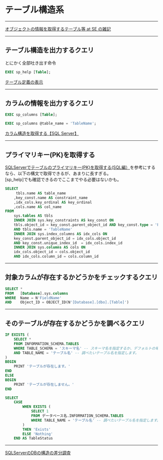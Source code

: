 # テーブル構造系

---

[オブジェクトの情報を取得するテーブル等 at SE の雑記](https://blog.engineer-memo.com/2013/05/11/%E3%82%AA%E3%83%96%E3%82%B8%E3%82%A7%E3%82%AF%E3%83%88%E3%81%AE%E6%83%85%E5%A0%B1%E3%82%92%E5%8F%96%E5%BE%97%E3%81%99%E3%82%8B%E3%83%86%E3%83%BC%E3%83%96%E3%83%AB%E7%AD%89/)  

---

## テーブル構造を出力するクエリ

とにかく全部吐き出す命令  

``` sql
EXEC sp_help [Table];
```

[テーブル定義の表示](https://docs.microsoft.com/ja-jp/sql/relational-databases/tables/view-the-table-definition?view=sql-server-ver16)  

---

## カラムの情報を出力するクエリ

``` sql
EXEC sp_columns [Table];

EXEC sp_columns @table_name = 'TableName';
```

[カラム構造を取得する【SQL Server】](https://kojimanotech.com/2020/09/13/252/)  

---

## プライマリキー(PK)を取得する

[SQLServerでテーブルのプライマリキー(PK)を取得する(SQL編）](https://lightgauge.net/database/sqlserver/3697/)を参考にするなら、以下の構文で取得できるが、あまりに長すぎる。  
[sp_help]でも確認できるのでここまでやる必要はないかも。  

``` sql
SELECT
     tbls.name AS table_name
    ,key_const.name AS constraint_name
    ,idx_cols.key_ordinal AS key_ordinal
    ,cols.name AS col_name
FROM
    sys.tables AS tbls
    INNER JOIN sys.key_constraints AS key_const ON
    tbls.object_id = key_const.parent_object_id AND key_const.type = 'PK'
    AND tbls.name = 'TableName'
    INNER JOIN sys.index_columns AS idx_cols ON
    key_const.parent_object_id = idx_cols.object_id
    AND key_const.unique_index_id  = idx_cols.index_id
    INNER JOIN sys.columns AS cols ON
    idx_cols.object_id = cols.object_id
    AND idx_cols.column_id = cols.column_id
```

---

## 対象カラムが存在するかどうかをチェックするクエリ

``` SQL
SELECT *
FROM   [Database].sys.columns
WHERE  Name = N'FieldName'
AND    Object_ID = OBJECT_ID(N'[Database].[dbo].[Table]')
```

---

## そのテーブルが存在するかどうかを調べるクエリ

``` sql
IF EXISTS (
    SELECT *
    FROM INFORMATION_SCHEMA.TABLES
    WHERE TABLE_SCHEMA = 'スキーマ名' -- スキーマ名を指定するか、デフォルトの場合は'dbo'を使用します。
    AND TABLE_NAME = 'テーブル名' -- 調べたいテーブル名を指定します。
)
BEGIN
    PRINT 'テーブルが存在します。'
END
ELSE
BEGIN
    PRINT 'テーブルが存在しません。'
END
```

``` sql
SELECT
    CASE
        WHEN EXISTS (
            SELECT 1
            FROM データベース名.INFORMATION_SCHEMA.TABLES
            WHERE TABLE_NAME = 'テーブル名' -- 調べたいテーブル名を指定します。
        )
        THEN 'Exists'
        ELSE 'Nothing'
    END AS TableStatus
```

---

[SQLServerのDBの構造の差分調査](https://masalib.hatenablog.com/entry/2016/02/10/000000)  
